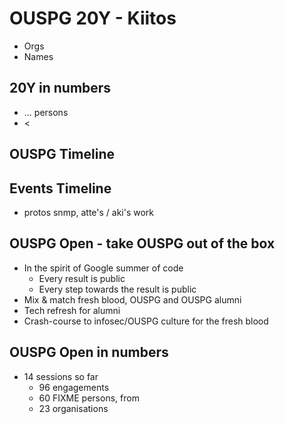 # OUSPG 20Y - Kiitos

* Orgs
* Names

## 20Y in numbers

* ... persons
* <

## OUSPG Timeline

## Events Timeline

* protos snmp, atte's / aki's work

## OUSPG Open - take OUSPG out of the box

* In the spirit of Google summer of code
  * Every result is public
  * Every step towards the result is public
* Mix & match fresh blood, OUSPG and OUSPG alumni
* Tech refresh for alumni
* Crash-course to infosec/OUSPG culture for the fresh blood

## OUSPG Open in numbers

* 14 sessions so far
  * 96 engagements
  * 60 FIXME persons, from
  * 23 organisations
